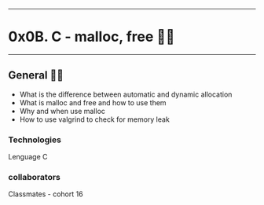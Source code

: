 ***********************************
<h1>0x0B. C - malloc, free 🐘🐘</h1>

***********************************

<h2>General 👨‍🎓</h2>

<ul>
 
<li type="disc">What is the difference between automatic and dynamic allocation</li>
<li type="disc">What is malloc and free and how to use them</li>
<li type="disc">Why and when use malloc</li>
<li type="disc">How to use valgrind to check for memory leak</li>

</ul>

<h3>Technologies</h3>
<p>Lenguage C</p>


<h3>collaborators</h3>
<p>Classmates - cohort 16</p>


